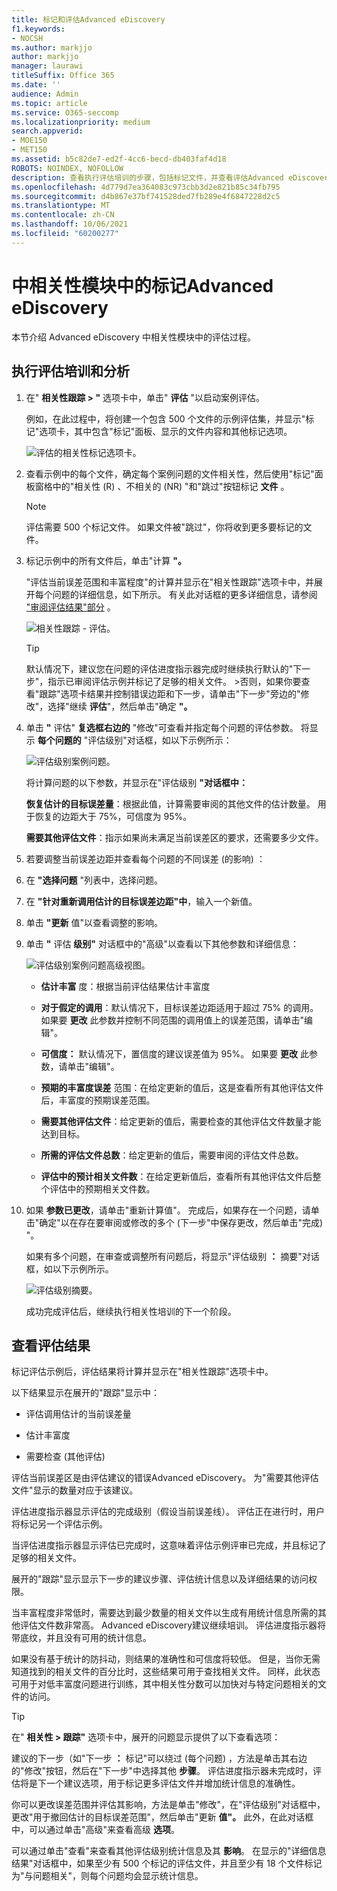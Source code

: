 ```yaml
---
title: 标记和评估Advanced eDiscovery
f1.keywords:
- NOCSH
ms.author: markjjo
author: markjjo
manager: laurawi
titleSuffix: Office 365
ms.date: ''
audience: Admin
ms.topic: article
ms.service: O365-seccomp
ms.localizationpriority: medium
search.appverid:
- MOE150
- MET150
ms.assetid: b5c82de7-ed2f-4cc6-becd-db403faf4d18
ROBOTS: NOINDEX, NOFOLLOW
description: 查看执行评估培训的步骤，包括标记文件，并查看评估Advanced eDiscovery。
ms.openlocfilehash: 4d779d7ea364083c973cbb3d2e821b85c34fb795
ms.sourcegitcommit: d4b867e37bf741528ded7fb289e4f6847228d2c5
ms.translationtype: MT
ms.contentlocale: zh-CN
ms.lasthandoff: 10/06/2021
ms.locfileid: "60200277"
---
```

# <a name="tagging-and-assessment-in-the-relevance-module-in-advanced-ediscovery"></a>中相关性模块中的标记Advanced eDiscovery
  
本节介绍 Advanced eDiscovery 中相关性模块中的评估过程。
  
## <a name="performing-assessment-training-and-analysis"></a>执行评估培训和分析

1. 在" **相关性跟踪 \> "** 选项卡中，单击" **评估** "以启动案例评估。

    例如，在此过程中，将创建一个包含 500 个文件的示例评估集，并显示"标记"选项卡，其中包含"标记"面板、显示的文件内容和其他标记选项。 

    ![评估的相关性标记选项卡。](../media/c8acf891-b1cd-4344-816c-eabb8cbbe742.png)
  
2. 查看示例中的每个文件，确定每个案例问题的文件相关性，然后使用"标记"面板窗格中的"相关性 (R) 、不相关的 (NR) "和"跳过"按钮标记 **文件** 。 

    > [!NOTE]
    >  评估需要 500 个标记文件。 如果文件被"跳过"，你将收到更多要标记的文件。 
  
3. 标记示例中的所有文件后，单击"计算 **"。**

    "评估当前误差范围和丰富程度"的计算并显示在"相关性跟踪"选项卡中，并展开每个问题的详细信息，如下所示。 有关此对话框的更多详细信息，请参阅 ["审阅评估结果"部分](#reviewing-assessment-results) 。

    ![相关性跟踪 - 评估。](../media/da911ba5-8678-40d6-9ad5-fd0b058355c1.png)
  
    > [!TIP]
    > 默认情况下，建议您在问题的评估进度指示器完成时继续执行默认的"下一步"，指示已审阅评估示例并标记了足够的相关文件。 >否则，如果你要查看"跟踪"选项卡结果并控制错误边距和下一步，请单击"下一步"旁边的"修改"，选择"继续 **评估**"，然后单击"确定 **"。** 
  
4. 单击 **"** 评估" **复选框右边的** "修改"可查看并指定每个问题的评估参数。 将显示 **每个问题的** "评估级别"对话框，如以下示例所示： 

    ![评估级别案例问题。](../media/b7113fef-d125-4617-ae1b-c9eb0bf79aec.png)
  
    将计算问题的以下参数，并显示在"评估级别 **"对话框中：** 

    **恢复估计的目标误差量**：根据此值，计算需要审阅的其他文件的估计数量。 用于恢复的边距大于 75%，可信度为 95%。

    **需要其他评估文件**：指示如果尚未满足当前误差区的要求，还需要多少文件。 

5. 若要调整当前误差边距并查看每个问题的不同误差 (的影响) ：

6. 在 **"选择问题** "列表中，选择问题。 

7. 在 **"针对重新调用估计的目标误差边距"中**，输入一个新值。

8. 单击 **"更新** 值"以查看调整的影响。 

9. 单击 **"** 评估 **级别"** 对话框中的"高级"以查看以下其他参数和详细信息： 

    ![评估级别案例问题高级视图。](../media/577d7e0e-95df-48c2-9dec-bdeab5e801d8.png)
  
    - **估计丰富** 度：根据当前评估结果估计丰富度

    - **对于假定的调用**：默认情况下，目标误差边距适用于超过 75% 的调用。 如果要 **更改** 此参数并控制不同范围的调用值上的误差范围，请单击"编辑"。 

    - **可信度：** 默认情况下，置信度的建议误差值为 95%。 如果要 **更改** 此参数，请单击"编辑"。

    - **预期的丰富度误差** 范围：在给定更新的值后，这是查看所有其他评估文件后，丰富度的预期误差范围。

    - **需要其他评估文件**：给定更新的值后，需要检查的其他评估文件数量才能达到目标。

    - **所需的评估文件总数**：给定更新的值后，需要审阅的评估文件总数。

    - **评估中的预计相关文件数**：在给定更新值后，查看所有其他评估文件后整个评估中的预期相关文件数。

10. 如果 **参数已更改**，请单击"重新计算值"。 完成后，如果存在一个问题，请单击"确定"以在存在要审阅或修改的多个 (下一步"中保存更改，然后单击"完成) "。  

    如果有多个问题，在审查或调整所有问题后，将显示"评估级别 **：** 摘要"对话框，如以下示例所示。 

    ![评估级别摘要。](../media/4997b46d-10a5-4abc-b3b2-7b75a370eb9e.png)
  
    成功完成评估后，继续执行相关性培训的下一个阶段。

## <a name="reviewing-assessment-results"></a>查看评估结果

标记评估示例后，评估结果将计算并显示在"相关性跟踪"选项卡中。
  
以下结果显示在展开的"跟踪"显示中：
  
- 评估调用估计的当前误差量

- 估计丰富度

- 需要检查 (其他评估) 

评估当前误差区是由评估建议的错误Advanced eDiscovery。 为"需要其他评估文件"显示的数量对应于该建议。
  
评估进度指示器显示评估的完成级别（假设当前误差线）。 评估正在进行时，用户将标记另一个评估示例。
  
当评估进度指示器显示评估已完成时，这意味着评估示例评审已完成，并且标记了足够的相关文件。 
  
展开的"跟踪"显示显示下一步的建议步骤、评估统计信息以及详细结果的访问权限。
  
当丰富程度非常低时，需要达到最少数量的相关文件以生成有用统计信息所需的其他评估文件数非常高。 Advanced eDiscovery建议继续培训。 评估进度指示器将带底纹，并且没有可用的统计信息。
  
如果没有基于统计的防抖动，则结果的准确性和可信度将较低。 但是，当你无需知道找到的相关文件的百分比时，这些结果可用于查找相关文件。 同样，此状态可用于对低丰富度问题进行训练，其中相关性分数可以加快对与特定问题相关的文件的访问。
  
> [!TIP]
> 在" **相关性 \> 跟踪"** 选项卡中，展开的问题显示提供了以下查看选项： 
> 
> 建议的下一步（如"下一步 **：** 标记"可以绕过 (每个问题) ，方法是单击其右边的"修改"按钮，然后在"下一步"中选择其他 **步骤**。 评估进度指示器未完成时，评估将是下一个建议选项，用于标记更多评估文件并增加统计信息的准确性。 
> 
> 你可以更改误差范围并评估其影响，方法是单击"修改"，在"评估级别"对话框中，更改"用于撤回估计的目标误差范围"，然后单击"更新 **值"。**  此外，在此对话框中，可以通过单击"高级"来查看高级 **选项**。 
> 
> 可以通过单击"查看"来查看其他评估级别统计信息及其 **影响**。 在显示的"详细信息结果"对话框中，如果至少有 500 个标记的评估文件，并且至少有 18 个文件标记为"与问题相关"，则每个问题均会显示统计信息。 

